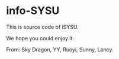 info-SYSU
=========

This is source code of iSYSU.

We hope you could enjoy it.

From: Sky Dragon, YY, Ruoyi, Sunny, Lancy.


